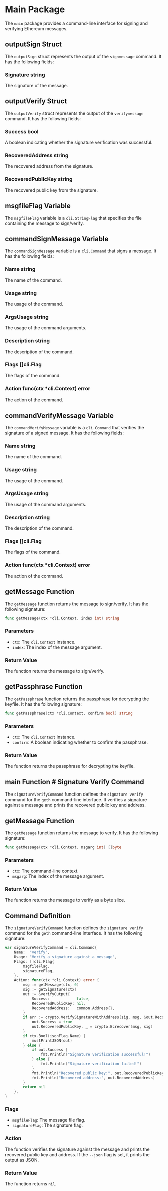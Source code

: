 # Main Package

The `main` package provides a command-line interface for signing and verifying Ethereum messages.

## outputSign Struct

The `outputSign` struct represents the output of the `signmessage` command. It has the following fields:

### Signature string

The signature of the message.

## outputVerify Struct

The `outputVerify` struct represents the output of the `verifymessage` command. It has the following fields:

### Success bool

A boolean indicating whether the signature verification was successful.

### RecoveredAddress string

The recovered address from the signature.

### RecoveredPublicKey string

The recovered public key from the signature.

## msgfileFlag Variable

The `msgfileFlag` variable is a `cli.StringFlag` that specifies the file containing the message to sign/verify.

## commandSignMessage Variable

The `commandSignMessage` variable is a `cli.Command` that signs a message. It has the following fields:

### Name string

The name of the command.

### Usage string

The usage of the command.

### ArgsUsage string

The usage of the command arguments.

### Description string

The description of the command.

### Flags []cli.Flag

The flags of the command.

### Action func(ctx *cli.Context) error

The action of the command.

## commandVerifyMessage Variable

The `commandVerifyMessage` variable is a `cli.Command` that verifies the signature of a signed message. It has the following fields:

### Name string

The name of the command.

### Usage string

The usage of the command.

### ArgsUsage string

The usage of the command arguments.

### Description string

The description of the command.

### Flags []cli.Flag

The flags of the command.

### Action func(ctx *cli.Context) error

The action of the command.

## getMessage Function

The `getMessage` function returns the message to sign/verify. It has the following signature:

```go
func getMessage(ctx *cli.Context, index int) string
```

### Parameters

- `ctx`: The `cli.Context` instance.
- `index`: The index of the message argument.

### Return Value

The function returns the message to sign/verify.

## getPassphrase Function

The `getPassphrase` function returns the passphrase for decrypting the keyfile. It has the following signature:

```go
func getPassphrase(ctx *cli.Context, confirm bool) string
```

### Parameters

- `ctx`: The `cli.Context` instance.
- `confirm`: A boolean indicating whether to confirm the passphrase.

### Return Value

The function returns the passphrase for decrypting the keyfile.

## main Function # Signature Verify Command

The `signatureVerifyCommand` function defines the `signature verify` command for the `geth` command-line interface. It verifies a signature against a message and prints the recovered public key and address.

## getMessage Function

The `getMessage` function returns the message to verify. It has the following signature:

```go
func getMessage(ctx *cli.Context, msgarg int) []byte
```

### Parameters

- `ctx`: The command-line context.
- `msgarg`: The index of the message argument.

### Return Value

The function returns the message to verify as a byte slice.

## Command Definition

The `signatureVerifyCommand` function defines the `signature verify` command for the `geth` command-line interface. It has the following signature:

```go
var signatureVerifyCommand = cli.Command{
	Name:  "verify",
	Usage: "Verify a signature against a message",
	Flags: []cli.Flag{
		msgfileFlag,
		signatureFlag,
	},
	Action: func(ctx *cli.Context) error {
		msg := getMessage(ctx, 0)
		sig := getSignature(ctx)
		out := &verifyOutput{
			Success:            false,
			RecoveredPublicKey: nil,
			RecoveredAddress:   common.Address{},
		}
		if err := crypto.VerifySignatureWithAddress(sig, msg, &out.RecoveredAddress); err == nil {
			out.Success = true
			out.RecoveredPublicKey, _ = crypto.Ecrecover(msg, sig)
		}
		if ctx.Bool(jsonFlag.Name) {
			mustPrintJSON(out)
		} else {
			if out.Success {
				fmt.Println("Signature verification successful!")
			} else {
				fmt.Println("Signature verification failed!")
			}
			fmt.Println("Recovered public key:", out.RecoveredPublicKey)
			fmt.Println("Recovered address:", out.RecoveredAddress)
		}
		return nil
	},
}
```

### Flags

- `msgfileFlag`: The message file flag.
- `signatureFlag`: The signature flag.

### Action

The function verifies the signature against the message and prints the recovered public key and address. If the `--json` flag is set, it prints the output as JSON.

### Return Value

The function returns `nil`.